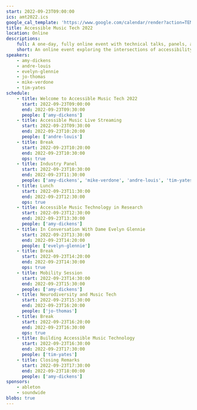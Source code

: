 ```yaml
---
start: 2022-09-23T09:00:00
ics: amt2022.ics
google_cal_template: 'https://www.google.com/calendar/render?action=TEMPLATE&text=Accessible+Music+Tech+2022&dates=20220923/20220924&details=Visit+https://accessiblemusic.tech+to+watch+the+conference.'
title: Accessible Music Tech 2022
location: Online
descriptions:
    full: A one-day, fully online event with technical talks, panels, and musical demonstrations exploring the intersections of accessibility and music.
    short: An online event exploring the intersections of accessibility and music.
speakers:
    - amy-dickens
    - andre-louis
    - evelyn-glennie
    - jo-thomas
    - mike-verdone
    - tim-yates
schedule:
    - title: Welcome to Accessible Music Tech 2022
      start: 2022-09-23T09:00:00
      end: 2022-09-23T09:30:00
      people: ['amy-dickens']
    - title: Accessible Music Live Streaming
      start: 2022-09-23T09:30:00
      end: 2022-09-23T10:20:00
      people: ['andre-louis']
    - title: Break
      start: 2022-09-23T10:20:00
      end: 2022-09-23T10:30:00
      ops: true
    - title: Industry Panel
      start: 2022-09-23T10:30:00
      end: 2022-09-23T11:30:00
      people: ['amy-dickens', 'mike-verdone', 'andre-louis', 'tim-yates']
    - title: Lunch
      start: 2022-09-23T11:30:00
      end: 2022-09-23T12:30:00
      ops: true
    - title: Accessible Music Technology in Research
      start: 2022-09-23T12:30:00
      end: 2022-09-23T13:30:00
      people: ['amy-dickens']
    - title: In Conversation With Dame Evelyn Glennie
      start: 2022-09-23T13:30:00
      end: 2022-09-23T14:20:00
      people: ['evelyn-glennie']
    - title: Break
      start: 2022-09-23T14:20:00
      end: 2022-09-23T14:30:00
      ops: true
    - title: Mobility Session
      start: 2022-09-23T14:30:00
      end: 2022-09-23T15:30:00
      people: ['amy-dickens']
    - title: Neurodiversity and Music Tech
      start: 2022-09-23T15:30:00
      end: 2022-09-23T16:20:00
      people: ['jo-thomas']
    - title: Break
      start: 2022-09-23T16:20:00
      end: 2022-09-23T16:30:00
      ops: true
    - title: Building Accessible Music Technology
      start: 2022-09-23T16:30:00
      end: 2022-09-23T17:30:00
      people: ['tim-yates']
    - title: Closing Remarks
      start: 2022-09-23T17:30:00
      end: 2022-09-23T18:00:00
      people: ['amy-dickens']
sponsors:
    - ableton
    - soundwide
blobs: true
---
```

